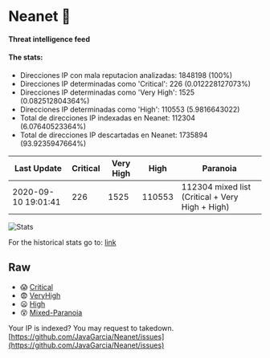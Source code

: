 # Neanet :hocho:
#### Threat intelligence feed
#### The stats:

- Direcciones IP con mala reputacion analizadas: 1848198 (100%)
- Direcciones IP determinadas como 'Critical':  226 (0.012228127073%)
- Direcciones IP determinadas como 'Very High':  1525 (0.082512804364%)
- Direcciones IP determinadas como 'High':  110553 (5.9816643022)
- Total de direcciones IP indexadas en Neanet:  112304 (6.07640523364%)
- Total de direcciones IP descartadas en Neanet:  1735894 (93.9235947664%)

| Last Update | Critical | Very High | High | Paranoia |
| --- | --- | --- | --- | --- |
| 2020-09-10 19:01:41 | 226 | 1525 | 110553 | 112304 mixed list (Critical + Very High + High)|

![Stats](https://docs.google.com/spreadsheets/d/e/2PACX-1vSnaNMIXVabIpDJjufMlzH7poXnshF3mgd8Is1g9ytUEzVsP5my4Trn8f-xkoLLQ38xpL3HtmUexLo6/pubchart?oid=501124687&format=image)

For the historical stats go to: [link](/stats.csv)
## Raw
- :scream: [Critical](https://raw.githubusercontent.com/JavaGarcia/Neanet/master/blacklists/neanet_critical.txt)
- :fearful: [VeryHigh](https://raw.githubusercontent.com/JavaGarcia/Neanet/master/blacklists/neanet_veryHigh.txtt)
- :frowning: [High](https://raw.githubusercontent.com/JavaGarcia/Neanet/master/blacklists/neanet_high.txt)
- :dizzy_face: [Mixed-Paranoia](https://raw.githubusercontent.com/JavaGarcia/Neanet/master/blacklists/neanet_all.txt)


Your IP is indexed? You may request to takedown. [https://github.com/JavaGarcia/Neanet/issues](https://github.com/JavaGarcia/Neanet/issues)




















































































































































































































































































































































































































































































































































































































































































































